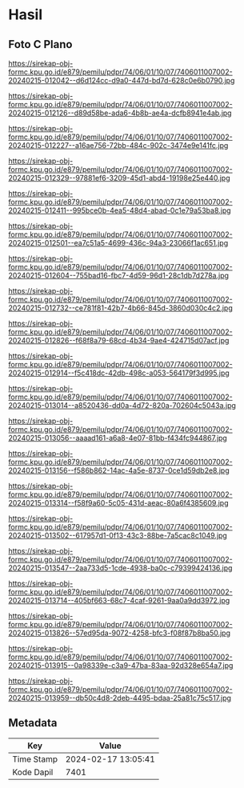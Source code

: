 # Hasil

## Foto C Plano

https://sirekap-obj-formc.kpu.go.id/e879/pemilu/pdpr/74/06/01/10/07/7406011007002-20240215-012042--d6d124cc-d9a0-447d-bd7d-628c0e6b0790.jpg

https://sirekap-obj-formc.kpu.go.id/e879/pemilu/pdpr/74/06/01/10/07/7406011007002-20240215-012126--d89d58be-ada6-4b8b-ae4a-dcfb8941e4ab.jpg

https://sirekap-obj-formc.kpu.go.id/e879/pemilu/pdpr/74/06/01/10/07/7406011007002-20240215-012227--a16ae756-72bb-484c-902c-3474e9e141fc.jpg

https://sirekap-obj-formc.kpu.go.id/e879/pemilu/pdpr/74/06/01/10/07/7406011007002-20240215-012329--97881ef6-3209-45d1-abd4-19198e25e440.jpg

https://sirekap-obj-formc.kpu.go.id/e879/pemilu/pdpr/74/06/01/10/07/7406011007002-20240215-012411--995bce0b-4ea5-48d4-abad-0c1e79a53ba8.jpg

https://sirekap-obj-formc.kpu.go.id/e879/pemilu/pdpr/74/06/01/10/07/7406011007002-20240215-012501--ea7c51a5-4699-436c-94a3-23066f1ac651.jpg

https://sirekap-obj-formc.kpu.go.id/e879/pemilu/pdpr/74/06/01/10/07/7406011007002-20240215-012604--755bad16-fbc7-4d59-96d1-28c1db7d278a.jpg

https://sirekap-obj-formc.kpu.go.id/e879/pemilu/pdpr/74/06/01/10/07/7406011007002-20240215-012732--ce781f81-42b7-4b66-845d-3860d030c4c2.jpg

https://sirekap-obj-formc.kpu.go.id/e879/pemilu/pdpr/74/06/01/10/07/7406011007002-20240215-012826--f68f8a79-68cd-4b34-9ae4-424715d07acf.jpg

https://sirekap-obj-formc.kpu.go.id/e879/pemilu/pdpr/74/06/01/10/07/7406011007002-20240215-012914--f5c418dc-42db-498c-a053-564179f3d995.jpg

https://sirekap-obj-formc.kpu.go.id/e879/pemilu/pdpr/74/06/01/10/07/7406011007002-20240215-013014--a8520436-dd0a-4d72-820a-702604c5043a.jpg

https://sirekap-obj-formc.kpu.go.id/e879/pemilu/pdpr/74/06/01/10/07/7406011007002-20240215-013056--aaaad161-a6a8-4e07-81bb-f434fc944867.jpg

https://sirekap-obj-formc.kpu.go.id/e879/pemilu/pdpr/74/06/01/10/07/7406011007002-20240215-013156--f586b862-14ac-4a5e-8737-0ce1d59db2e8.jpg

https://sirekap-obj-formc.kpu.go.id/e879/pemilu/pdpr/74/06/01/10/07/7406011007002-20240215-013314--f58f9a60-5c05-431d-aeac-80a6f4385609.jpg

https://sirekap-obj-formc.kpu.go.id/e879/pemilu/pdpr/74/06/01/10/07/7406011007002-20240215-013502--617957d1-0f13-43c3-88be-7a5cac8c1049.jpg

https://sirekap-obj-formc.kpu.go.id/e879/pemilu/pdpr/74/06/01/10/07/7406011007002-20240215-013547--2aa733d5-1cde-4938-ba0c-c79399424136.jpg

https://sirekap-obj-formc.kpu.go.id/e879/pemilu/pdpr/74/06/01/10/07/7406011007002-20240215-013714--405bf663-68c7-4caf-9261-9aa0a9dd3972.jpg

https://sirekap-obj-formc.kpu.go.id/e879/pemilu/pdpr/74/06/01/10/07/7406011007002-20240215-013826--57ed95da-9072-4258-bfc3-f08f87b8ba50.jpg

https://sirekap-obj-formc.kpu.go.id/e879/pemilu/pdpr/74/06/01/10/07/7406011007002-20240215-013915--0a98339e-c3a9-47ba-83aa-92d328e654a7.jpg

https://sirekap-obj-formc.kpu.go.id/e879/pemilu/pdpr/74/06/01/10/07/7406011007002-20240215-013959--db50c4d8-2deb-4495-bdaa-25a81c75c517.jpg


## Metadata

| Key        | Value               |
| ---------- | ------------------- |
| Time Stamp | 2024-02-17 13:05:41 |
| Kode Dapil | 7401                |



